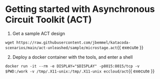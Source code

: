 # Getting started with Asynchronous Circuit Toolkit (ACT)

1. Get a sample ACT design

`wget https://raw.githubusercontent.com/jbemmel/katacoda-scenarios/main/act-unleashed/sample/microstage.act`{{ execute }}

2. Deploy a docker container with the tools, and enter a shell

`docker run -it --rm -e DISPLAY="$DISPLAY" -p8015:8015/tcp -v $PWD:/work -v /tmp/.X11-unix:/tmp/.X11-unix eccloud/act`{{ execute }}
